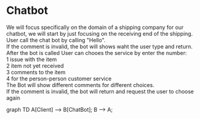 # Chatbot

We will focus specifically on the domain of a shipping company for our chatbot, we will start by just focusing on the receiving end of the shipping.<br />
User call the chat bot by calling "Hello".<br />
If the comment is invalid, the bot will shows waht the user type and return.<br />
After the bot is called User can chooes the service by enter the number:<br />
1 issue with the item<br />
2 item not yet received<br />
3 comments to the item<br />
4 for the person-person customer service<br />
The Bot will show different comments for different choices.<br />
If the comment is invalid, the bot will return and request the user to choose again

<div class="mermaid">
            graph TD 
            A[Client] --> B[ChatBot];
            B --> A;
        </div>
